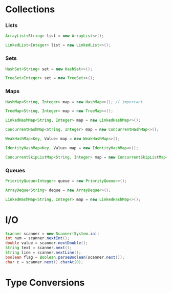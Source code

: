 # Collections

### Lists
```java
ArrayList<String> list = new ArrayList<>();
```
```java
LinkedList<Integer> list = new LinkedList<>();
```

### Sets

```java
HashSet<String> set = new HashSet<>();
```
```java
TreeSet<Integer> set = new TreeSet<>();
```

### Maps

```java
HashMap<String, Integer> map = new HashMap<>(); // important
```
```java
TreeMap<String, Integer> map = new TreeMap<>();
```
```java
LinkedHashMap<String, Integer> map = new LinkedHashMap<>();
```
```java
ConcurrentHashMap<String, Integer> map = new ConcurrentHashMap<>();
```
```java
WeakHashMap<Key, Value> map = new WeakHashMap<>();
```
```java
IdentityHashMap<Key, Value> map = new IdentityHashMap<>();
```
```java
ConcurrentSkipListMap<String, Integer> map = new ConcurrentSkipListMap<>();
```

### Queues

```java
PriorityQueue<Integer> queue = new PriorityQueue<>();
```
```java
ArrayDeque<String> deque = new ArrayDeque<>();
```
```java
LinkedHashMap<String, Integer> map = new LinkedHashMap<>();
```

# I/O

```java
Scanner scanner = new Scanner(System.in);
int num = scanner.nextInt();
double value = scanner.nextDouble();
String text = scanner.next();
String line = scanner.nextLine();
boolean flag = Boolean.parseBoolean(scanner.next());
char c = scanner.next().charAt(0);
```

# Type Conversions






